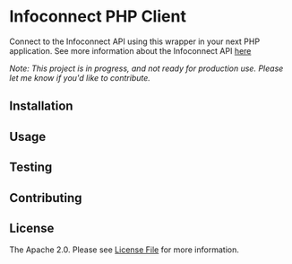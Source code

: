 # Infoconnect PHP Client
Connect to the Infoconnect API using this wrapper in your next 
PHP application. See more information about the Infoconnect API
[here](http://developer.infoconnect.com/apis)

*Note: This project is in progress, and not ready for production use.
Please let me know if you'd like to contribute.*

## Installation

## Usage

## Testing

## Contributing

## License

The Apache 2.0. Please see [License File](https://github.com/jobbrander/infoconnect-php-client/blob/master/LICENSE) for more information.
